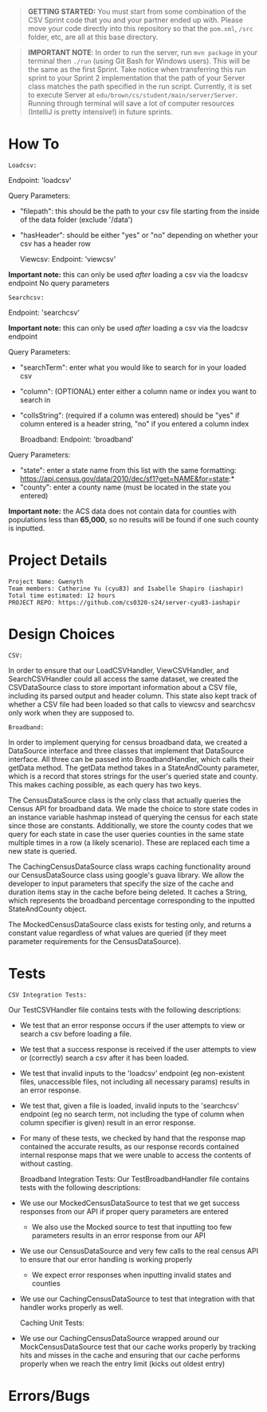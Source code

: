 > **GETTING STARTED:** You must start from some combination of the CSV Sprint code that you and your partner ended up with. Please move your code directly into this repository so that the `pom.xml`, `/src` folder, etc, are all at this base directory.

> **IMPORTANT NOTE**: In order to run the server, run `mvn package` in your terminal then `./run` (using Git Bash for Windows users). This will be the same as the first Sprint. Take notice when transferring this run sprint to your Sprint 2 implementation that the path of your Server class matches the path specified in the run script. Currently, it is set to execute Server at `edu/brown/cs/student/main/server/Server`. Running through terminal will save a lot of computer resources (IntelliJ is pretty intensive!) in future sprints.



# How To
    Loadcsv:
Endpoint: 'loadcsv'

Query Parameters:
- "filepath": this should be the path to your csv file starting from the inside of the data folder (exclude '/data')
- "hasHeader": should be either "yes" or "no" depending on whether your csv has a header row


    Viewcsv:
Endpoint: 'viewcsv'

**Important note:** this can only be used *after* loading a csv via the loadcsv endpoint
No query parameters


    Searchcsv:
Endpoint: 'searchcsv'

**Important note:** this can only be used *after* loading a csv via the loadcsv endpoint

Query Parameters: 
- "searchTerm": enter what you would like to search for in your loaded csv
- "column": (OPTIONAL) enter either a column name or index you want to search in
- "colIsString": (required if a column was entered) should be "yes" if column entered is a header string, "no" if you entered a column index


    Broadband:
Endpoint: 'broadband'

Query Parameters:
- "state": enter a state name from this list with the same formatting:
https://api.census.gov/data/2010/dec/sf1?get=NAME&for=state:* 
- "county": enter a county name (must be located in the state you entered)

**Important note:** the ACS data does not contain data for counties with populations
less than **65,000**, so no results will be found if one such county is inputted. 

# Project Details
    Project Name: Gwenyth
    Team members: Catherine Yu (cyu83) and Isabelle Shapiro (iashapir)
    Total time estimated: 12 hours
    PROJECT REPO: https://github.com/cs0320-s24/server-cyu83-iashapir

# Design Choices
    CSV:
In order to ensure that our LoadCSVHandler, ViewCSVHandler, and SearchCSVHandler could all
access the same dataset, we created the CSVDataSource class to store important information about
a CSV file, including its parsed output and header column. This state also kept track of 
whether a CSV file had been loaded so that calls to viewcsv and searchcsv only work when
they are supposed to. 

    Broadband:
In order to implement querying for census broadband data, we created a DataSource interface
and three classes that implement that DataSource interface. All three can be passed
into BroadbandHandler, which calls their getData method. The getData method takes in a StateAndCounty
parameter, which is a record that stores strings for the user's queried state and county. This 
makes caching possible, as each query has two keys.

The CensusDataSource class is the only class that actually queries the Census API
for broadband data. We made the choice to store state codes in an instance variable hashmap 
instead of querying the census for each state since those are constants. Additionally, we 
store the county codes that we query for each state in case the user queries counties in the same
state multiple times in a row (a likely scenario). These are replaced each time a new state is queried.

The CachingCensusDataSource class wraps caching functionality around our CensusDataSource class using
google's guava library. We allow the developer to input parameters that specify the size of the cache
and duration items stay in the cache before being deleted. It caches a String, which represents the 
broadband percentage corresponding to the inputted StateAndCounty object.

The MockedCensusDataSource class exists for testing only, and returns a constant value regardless
of what values are queried (if they meet parameter requirements for the CensusDataSource).


# Tests

    CSV Integration Tests:
Our TestCSVHandler file contains tests with the following descriptions:
- We test that an error response occurs if the user attempts to view or search a csv
before loading a file.
- We test that a success response is received if the user attempts to view or (correctly) search
a csv after it has been loaded.
- We test that invalid inputs to the 'loadcsv' endpoint (eg non-existent files, unaccessible files,
not including all necessary params) results in an error response.
- We test that, given a file is loaded, invalid inputs to the 'searchcsv' endpoint
  (eg no search term, not including the type of column when column specifier is given)
result in an error response.
- For many of these tests, we checked by hand that the response map contained the accurate results,
as our response records contained internal response maps that we were unable to access the contents of without casting.


    Broadband Integration Tests:
Our TestBroadbandHandler file contains tests with the following descriptions:
- We use our MockedCensusDataSource to test that we get success responses from our API
if proper query parameters are entered
  - We also use the Mocked source to test that inputting too few parameters results in
an error response from our API
- We use our CensusDataSource and very few calls to the real census API to 
ensure that our error handling is working properly
  - We expect error responses when inputting invalid states and counties
- We use our CachingCensusDataSource to test that integration with that handler works
properly as well.


    Caching Unit Tests:

- We use our CachingCensusDataSource wrapped around our MockCensusDataSource
test that our cache works properly by tracking hits and misses in the cache and
ensuring that our cache performs properly when we reach the entry limit (kicks out oldest entry)


# Errors/Bugs


